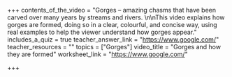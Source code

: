 +++
contents_of_the_video = "Gorges – amazing chasms that have been carved over many years by streams and rivers. \n\nThis video explains how gorges are formed, doing so in a clear, colourful, and concise way, using real examples to help the viewer understand how gorges appear."
includes_a_quiz = true
teacher_answer_link = "https://www.google.com/"
teacher_resources = ""
topics = ["Gorges"]
video_title = "Gorges and how they are formed"
worksheet_link = "https://www.google.com/"

+++
